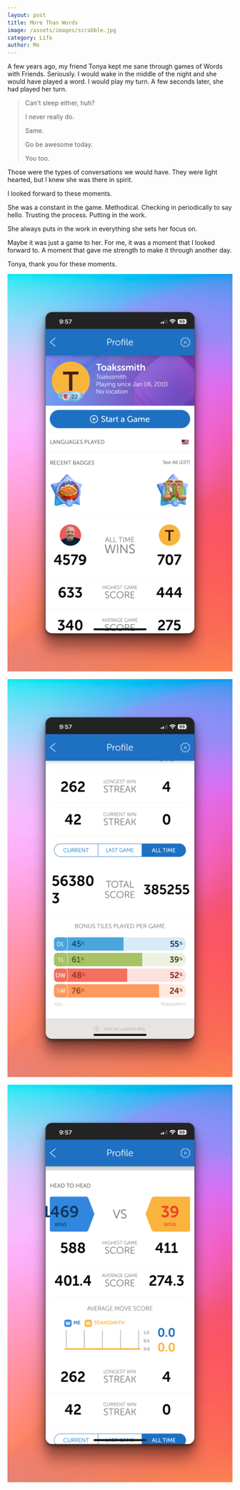 ```yaml
---
layout: post
title: More Than Words
image: /assets/images/scrabble.jpg
category: Life
author: Me
---
```


A few years ago, my friend Tonya kept me sane through games of Words with Friends. Seriously. I would wake in the middle of the night and she would have played a word. I would play my turn. A few seconds later, she had played her turn.

> Can't sleep either, huh?
> 
> I never really do.
> 
> Same.
> 
> Go be awesome today.
> 
> You too.

Those were the types of conversations we would have. They were light hearted, but I knew she was there in spirit.

I looked forward to these moments.

She was a constant in the game. Methodical. Checking in periodically to say hello. Trusting the process. Putting in the work.

She always puts in the work in everything she sets her focus on.

Maybe it was just a game to her. For me, it was a moment that I looked forward to. A moment that gave me strength to make it through another day.

Tonya, thank you for these moments.

![](/assets/images/wwf01-579x1024.png)

![](/assets/images/wwf02-579x1024.png)

![](/assets/images/wwf03-579x1024.png)
